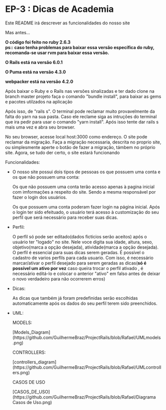 # EP-3 : Dicas de Academia

Este README irá descrever as funcionalidades do nosso site

Mas antes...
<strong>
<p>O código foi feito no ruby 2.6.3
	<br>
ps:: caso tenha problemas para baixar essa versão específica do ruby, recomanda-se usar rvm para baixar essa versão.
</p>
<p>O Rails está na versão 6.0.1</p>
<p>O Puma está na versão 4.3.0</p>
<p>webpacker está na versão 4.2.0</p>
</strong>
<p>Após baixar o Ruby e o Rails nas versões sinalizadas e ter dado clone na branch master projeto faça o comando "bundle install", para baixar as gems e pacotes utilzados na aplicação</p>
<p>Após isso, de "rails s". O terminal pode reclamar muito provavelmente da falta do yarn na sua pasta. Caso ele reclame siga as intruções do terminal que ira pedir para usar o comando "yarn install". Após isso tente dar rails s mais uma vez e abra seu browser.</p>
<p>No seu browser, acesse local host:3000 como endereço. O site pode reclamar da migração. Faça a migração necessaria, descrita no proprio site, ou simplesmente aperte o botão de fazer a migração, támbem no próprio site. Agora, se tudo der certo, o site estará funcionando</p>

Funcionalidades:

* <p>O nosso site possui dois tipos de pessoas os que possuem uma conta e os que não possuem uma conta:</p>
	<p>Os que não possuem uma conta terão acesso apenas à pagina inicial com imformações a respeito do site. Sendo a mesma responsável por fazer o login dos usuários.</p>
	<p>Os que possuem uma conta poderam fazer login na página inicial. Após o login ter sido efeituado, o usuário terá acesso à customização do seu perfil que será necessário para receber suas dicas.</p>

* <p>Perfil:</p>
	<p>O perfil só pode ser editado(dados ficticios serão aceitos) após o usuário ter "logado" no site. Nele voce digita sua idade, altura, sexo, objetivo(marca a opção desejada), atividade(marca a opção desejada). O perfil é essencial para suas dicas serem geradas. É possível o cadastro de varios perfils para cada usuario. Com isso, é necessário marcar/ativar o perfil desejado para serem geradas as dicas(<strong>só é possível um ativo por vez</strong> caso queira trocar o perfil ativado , é necessário editá-lo e colocar o anterior "ativo" em falso antes de deixar o novo verdadeiro para não ocorrerem erros)</p>

* <p>Dicas:</p>
	<p>As dicas que também já foram predefinidas serão escolhidas automaticamente após os dados do seu perfil terem sido preenchidos.</p>

* <p>UML:</p>
	<p>MODELS:</p>
		[Models_Diagram](https://github.com/GuilhermeBraz/ProjectRails/blob/Rafael/UMLmodels.png)
		
	<p>CONTROLLERS:</p>
		[controllers_diagram](https://github.com/GuilhermeBraz/ProjectRails/blob/Rafael/UMLcontrollers.png)

	<p>CASOS DE USO</p>
		[CASOS_DE_USO](https://github.com/GuilhermeBraz/ProjectRails/blob/Rafael/Diagrama Casos de Uso.png)
